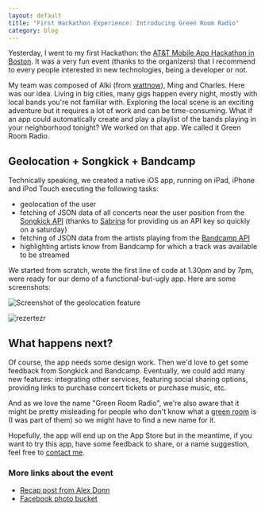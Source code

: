 ```yaml
---
layout: default
title: "First Hackathon Experience: Introducing Green Room Radio"
category: blog
---
```


Yesterday, I went to my first Hackathon: the [AT&T Mobile App Hackathon in
Boston][1]. It was a very fun event (thanks to the organizers) that I recommend
to every people interested in new technologies, being a developer or not.

My team was composed of Alki (from [wattnow][2]), Ming and Charles. Here was our
idea. Living in big cities, many gigs happen every night, mostly with local
bands you're not familiar with. Exploring the local scene is an exciting
adventure but it requires a lot of work and can be time-consuming. What if an
app could automatically create and play a playlist of the bands playing in your
neighborhood tonight? We worked on that app. We called it Green Room Radio.

## Geolocation + Songkick + Bandcamp

Technically speaking, we created a native iOS app, running on iPad, iPhone and
iPod Touch executing the following tasks:

- geolocation of the user
- fetching of JSON data of all concerts near the user position from the
  [Songkick API][3] (thanks to [Sabrina][4] for providing us an API key so
  quickly on a saturday)
- fetching of JSON data from the artists playing from the [Bandcamp API][5]
- highlighting artists know from Bandcamp for which a track was available to be
  streamed

We started from scratch, wrote the first line of code at 1.30pm and by 7pm, were
ready for our demo of a functional-but-ugly app. Here are some screenshots:

![Screenshot of the geolocation feature](../../assets/images/screenshot-green-room-radio-1.png "Geolocation and list of tonight's concerts in the area")

![rezertezr](../../assets/images/screenshot-green-room-radio-2.png "rezr")

## What happens next?

Of course, the app needs some design work. Then we'd love to get some feedback
from Songkick and Bandcamp. Eventually, we could add many new features:
integrating other services, featuring social sharing options, providing links to
purchase concert tickets or purchase music, etc.

And as we love the name "Green Room Radio", we're also aware that it might be
pretty misleading for people who don't know what a [green room][6] is (I was
part of them) so we might have to find a new name for it.

Hopefully, the app will end up on the App Store but in the meantime, if you want
to try this app, have some feedback to share, or a name suggestion, feel free to
[contact me][7].

### More links about the event

- [Recap post from Alex Donn][8]
- [Facebook photo bucket][9]

[1]: http://mobileappbos.eventbrite.com/
[2]: http://wattnow.org/
[3]: http://www.songkick.com/developer
[4]: https://twitter.com/saleandro
[5]: http://bandcamp.com/developer
[6]: http://en.wikipedia.org/wiki/Green_room
[7]: http://twitter.com/dirtyhenry
[8]: http://bit.ly/bostonhack
[9]:
  https://www.facebook.com/media/set/?set=a.272239499489444.63625.151603081553087&type=1
